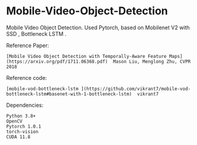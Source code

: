 # Mobile-Video-Object-Detection
Mobile Video Object Detection. Used Pytorch, based on Mobilenet V2 with SSD , Bottleneck LSTM .

Reference Paper:

    [Mobile Video Object Detection with Temporally-Aware Feature Maps](https://arxiv.org/pdf/1711.06368.pdf)  Mason Liu, Menglong Zhu, CVPR 2018

Reference code:

    [mobile-vod-bottleneck-lstm ](https://github.com/vikrant7/mobile-vod-bottleneck-lstm#basenet-with-1-bottleneck-lstm)  vikrant7 

Dependencies:

    Python 3.8+
    OpenCV
    Pytorch 1.0.1
    torch-vision
    CUDA 11.8
